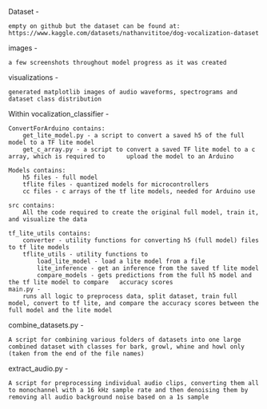 Dataset - 
    
    empty on github but the dataset can be found at:
    https://www.kaggle.com/datasets/nathanvititoe/dog-vocalization-dataset

images -

    a few screenshots throughout model progress as it was created

visualizations -

    generated matplotlib images of audio waveforms, spectrograms and dataset class distribution

Within vocalization_classifier -

    ConvertForArduino contains:
        get_lite_model.py - a script to convert a saved h5 of the full model to a TF lite model
        get_c_array.py - a script to convert a saved TF lite model to a c array, which is required to      upload the model to an Arduino 

    Models contains: 
        h5 files - full model
        tflite files - quantized models for microcontrollers
        cc files - c arrays of the tf lite models, needed for Arduino use

    src contains: 
        All the code required to create the original full model, train it, and visualize the data

    tf_lite_utils contains: 
        converter - utility functions for converting h5 (full model) files to tf lite models
        tflite_utils - utility functions to 
            load_lite_model - load a lite model from a file
            lite_inference - get an inference from the saved tf lite model
            compare_models - gets predictions from the full h5 model and the tf lite model to compare   accuracy scores
    main.py -
        runs all logic to preprocess data, split dataset, train full model, convert to tf lite, and compare the accuracy scores between the full model and the lite model
combine_datasets.py - 

    A script for combining various folders of datasets into one large combined dataset with classes for bark, growl, whine and howl only (taken from the end of the file names)

extract_audio.py - 

    A script for preprocessing individual audio clips, converting them all to monochannel with a 16 kHz sample rate and then denoising them by removing all audio background noise based on a 1s sample 

